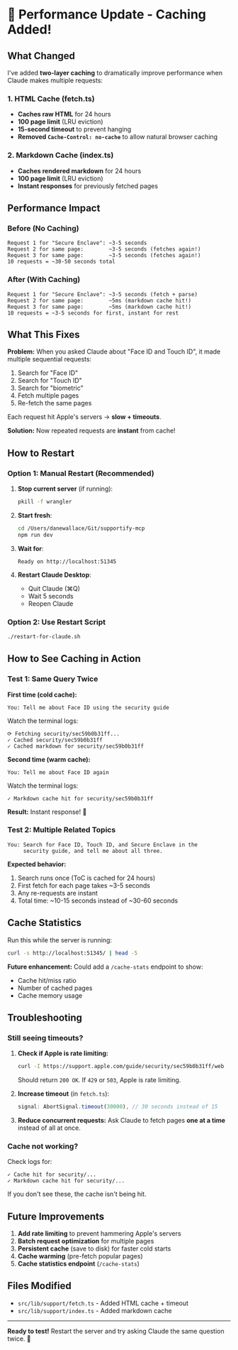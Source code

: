 # 🚀 Performance Update - Caching Added!

## What Changed

I've added **two-layer caching** to dramatically improve performance when Claude makes multiple requests:

### 1. HTML Cache (fetch.ts)
- **Caches raw HTML** for 24 hours
- **100 page limit** (LRU eviction)
- **15-second timeout** to prevent hanging
- **Removed `Cache-Control: no-cache`** to allow natural browser caching

### 2. Markdown Cache (index.ts)
- **Caches rendered markdown** for 24 hours
- **100 page limit** (LRU eviction)
- **Instant responses** for previously fetched pages

## Performance Impact

### Before (No Caching)
```
Request 1 for "Secure Enclave": ~3-5 seconds
Request 2 for same page:        ~3-5 seconds (fetches again!)
Request 3 for same page:        ~3-5 seconds (fetches again!)
10 requests = ~30-50 seconds total
```

### After (With Caching)
```
Request 1 for "Secure Enclave": ~3-5 seconds (fetch + parse)
Request 2 for same page:        ~5ms (markdown cache hit!)
Request 3 for same page:        ~5ms (markdown cache hit!)
10 requests = ~3-5 seconds for first, instant for rest
```

## What This Fixes

**Problem:** When you asked Claude about "Face ID and Touch ID", it made multiple sequential requests:
1. Search for "Face ID" 
2. Search for "Touch ID"
3. Search for "biometric"
4. Fetch multiple pages
5. Re-fetch the same pages

Each request hit Apple's servers → **slow + timeouts**.

**Solution:** Now repeated requests are **instant** from cache!

## How to Restart

### Option 1: Manual Restart (Recommended)

1. **Stop current server** (if running):
   ```bash
   pkill -f wrangler
   ```

2. **Start fresh**:
   ```bash
   cd /Users/danewallace/Git/supportify-mcp
   npm run dev
   ```

3. **Wait for**:
   ```
   Ready on http://localhost:51345
   ```

4. **Restart Claude Desktop**:
   - Quit Claude (⌘Q)
   - Wait 5 seconds
   - Reopen Claude

### Option 2: Use Restart Script

```bash
./restart-for-claude.sh
```

## How to See Caching in Action

### Test 1: Same Query Twice

**First time (cold cache):**
```
You: Tell me about Face ID using the security guide
```

Watch the terminal logs:
```
⟳ Fetching security/sec59b0b31ff...
✓ Cached security/sec59b0b31ff
✓ Cached markdown for security/sec59b0b31ff
```

**Second time (warm cache):**
```
You: Tell me about Face ID again
```

Watch the terminal logs:
```
✓ Markdown cache hit for security/sec59b0b31ff
```

**Result:** Instant response! 🚀

### Test 2: Multiple Related Topics

```
You: Search for Face ID, Touch ID, and Secure Enclave in the 
     security guide, and tell me about all three.
```

**Expected behavior:**
1. Search runs once (ToC is cached for 24 hours)
2. First fetch for each page takes ~3-5 seconds
3. Any re-requests are instant
4. Total time: ~10-15 seconds instead of ~30-60 seconds

## Cache Statistics

Run this while the server is running:
```bash
curl -s http://localhost:51345/ | head -5
```

**Future enhancement:** Could add a `/cache-stats` endpoint to show:
- Cache hit/miss ratio
- Number of cached pages
- Cache memory usage

## Troubleshooting

### Still seeing timeouts?

1. **Check if Apple is rate limiting:**
   ```bash
   curl -I https://support.apple.com/guide/security/sec59b0b31ff/web
   ```
   Should return `200 OK`. If `429` or `503`, Apple is rate limiting.

2. **Increase timeout** (in `fetch.ts`):
   ```typescript
   signal: AbortSignal.timeout(30000), // 30 seconds instead of 15
   ```

3. **Reduce concurrent requests:**
   Ask Claude to fetch pages **one at a time** instead of all at once.

### Cache not working?

Check logs for:
```
✓ Cache hit for security/...
✓ Markdown cache hit for security/...
```

If you don't see these, the cache isn't being hit.

## Future Improvements

1. **Add rate limiting** to prevent hammering Apple's servers
2. **Batch request optimization** for multiple pages
3. **Persistent cache** (save to disk) for faster cold starts
4. **Cache warming** (pre-fetch popular pages)
5. **Cache statistics endpoint** (`/cache-stats`)

## Files Modified

- `src/lib/support/fetch.ts` - Added HTML cache + timeout
- `src/lib/support/index.ts` - Added markdown cache

---

**Ready to test!** Restart the server and try asking Claude the same question twice. 🎯

